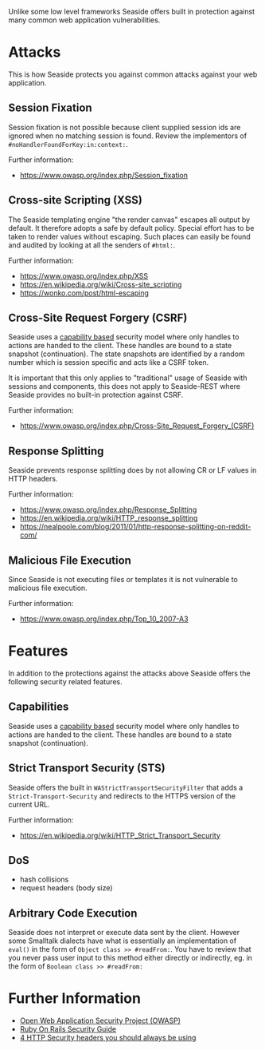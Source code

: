 Unlike some low level frameworks Seaside offers built in protection against many common web application vulnerabilities.

# Attacks #

This is how Seaside protects you against common attacks against your web application.

## Session Fixation ##
Session fixation is not possible because client supplied session ids are ignored when no matching session is found. Review the implementors of `#noHandlerFoundForKey:in:context:`.

Further information:
  * https://www.owasp.org/index.php/Session_fixation

## Cross-site Scripting (XSS) ##
The Seaside templating engine "the render canvas" escapes all output by default. It therefore adopts a safe by default policy. Special effort has to be taken to render values without escaping. Such places can easily be found and audited by looking at all the senders of `#html:`.

Further information:
  * https://www.owasp.org/index.php/XSS
  * https://en.wikipedia.org/wiki/Cross-site_scripting
  * https://wonko.com/post/html-escaping

## Cross-Site Request Forgery (CSRF) ##
Seaside uses a [capability based](https://en.wikipedia.org/wiki/Capability-based_security) security model where only handles to actions are handed to the client. These handles are bound to a state snapshot (continuation). The state snapshots are identified by a random number which is session specific and acts like a CSRF token.

It is important that this only applies to "traditional" usage of Seaside with sessions and components, this does not apply to Seaside-REST where Seaside provides no built-in protection against CSRF.

Further information:
  * https://www.owasp.org/index.php/Cross-Site_Request_Forgery_(CSRF)

## Response Splitting ##
Seaside prevents response splitting does by not allowing CR or LF values in HTTP headers.

Further information:
  * https://www.owasp.org/index.php/Response_Splitting
  * https://en.wikipedia.org/wiki/HTTP_response_splitting
  * https://nealpoole.com/blog/2011/01/http-response-splitting-on-reddit-com/

## Malicious File Execution ##
Since Seaside is not executing files or templates it is not vulnerable to malicious file execution.

Further information:
  * https://www.owasp.org/index.php/Top_10_2007-A3

# Features #
In addition to the protections against the attacks above Seaside offers the following security related features.

## Capabilities ##
Seaside uses a [capability based](https://en.wikipedia.org/wiki/Capability-based_security) security model where only handles to actions are handed to the client. These handles are bound to a state snapshot (continuation).

## Strict Transport Security (STS) ##
Seaside offers the built in `WAStrictTransportSecurityFilter` that adds a `Strict-Transport-Security` and redirects to the HTTPS version of the current URL.

Further information:
 * https://en.wikipedia.org/wiki/HTTP_Strict_Transport_Security

## DoS ##
  * hash collisions
  * request headers (body size)

## Arbitrary Code Execution ##
Seaside does not interpret or execute data sent by the client. However some Smalltalk dialects have what is essentially an implementation of `eval()` in the form of `Object class >> #readFrom:`. You have to review that you never pass user input to this method either directly or indirectly, eg. in the form of `Boolean class >> #readFrom:`

# Further Information #
  * [Open Web Application Security Project (OWASP)](https://www.owasp.org/)
  * [Ruby On Rails Security Guide](https://guides.rubyonrails.org/security.html)
  * [4 HTTP Security headers you should always be using](https://www.ibuildings.nl/node/234)